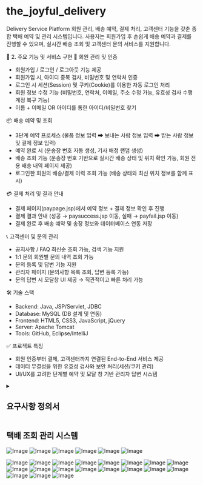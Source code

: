 # the_joyful_delivery

 Delivery Service Platform
회원 관리, 배송 예약, 결제 처리, 고객센터 기능을 갖춘 종합 택배 예약 및 관리 시스템입니다.
사용자는 회원가입 후 손쉽게 배송 예약과 결제를 진행할 수 있으며, 실시간 배송 조회 및 고객센터 문의 서비스를 지원합니다.

📌 2. 주요 기능 및 서비스 구현
🔑 회원 관리 및 인증
- 회원가입 / 로그인 / 로그아웃 기능 제공
- 회원가입 시, 아이디 중복 검사, 비밀번호 및 연락처 인증
- 로그인 시 세션(Session) 및 쿠키(Cookie)를 이용한 자동 로그인 처리
- 회원 정보 수정 기능 (비밀번호, 연락처, 이메일, 주소 수정 가능, 유효성 검사 수행 계정 복구 기능)
- 이름 + 이메일 OR 아이디를 통한 아이디/비밀번호 찾기

📦 배송 예약 및 조회
- 3단계 예약 프로세스 (물품 정보 입력 ➡ 보내는 사람 정보 입력 ➡ 받는 사람 정보 및 결제 정보 입력)
- 예약 완료 시 (운송장 번호 자동 생성, 기사 배정 랜덤 생성)
- 배송 조회 기능 (운송장 번호 기반으로 실시간 배송 상태 및 위치 확인 가능, 회원 전용 배송 내역 페이지 제공)
- 로그인한 회원의 배송/결제 이력 조회 가능 (배송 상태와 최신 위치 정보를 함께 표시)

💳 결제 처리 및 결과 안내
- 결제 페이지(paypage.jsp)에서 예약 정보 + 결제 정보 확인 후 진행
- 결제 결과 안내 (성공 → paysuccess.jsp 이동, 실패 → payfail.jsp 이동)
- 결제 완료 후 배송 예약 및 송장 정보와 데이터베이스 연동 저장

📞 고객센터 및 문의 관리
- 공지사항 / FAQ 최신순 조회 가능, 검색 기능 지원
- 1:1 문의 회원별 문의 내역 조회 가능
- 문의 등록 및 답변 기능 지원
- 관리자 페이지 (문의사항 목록 조회, 답변 등록 가능)
- 문의 답변 시 모달창 UI 제공 → 직관적이고 빠른 처리 가능

🛠️ 기술 스택
- Backend: Java, JSP/Servlet, JDBC
- Database: MySQL (DB 설계 및 연동)
- Frontend: HTML5, CSS3, JavaScript, jQuery
- Server: Apache Tomcat
- Tools: GitHub, Eclipse/IntelliJ

✅ 프로젝트 특징
- 회원 인증부터 결제, 고객센터까지 연결된 End-to-End 서비스 제공
- 데이터 무결성을 위한 유효성 검사와 보안 처리(세션/쿠키 관리)
- UI/UX를 고려한 단계별 예약 및 모달 창 기반 관리자 답변 시스템


<details>
  <summary><h2>요구사항 정의서</h2></summary>
 
  ![Image](https://github.com/user-attachments/assets/b30b9b88-4ca8-4e28-9aaa-9601075ccd3b)
</details>

## 택배 조회 관리 시스템 
![Image](https://github.com/user-attachments/assets/eba0cf71-a297-4370-b885-8408d371c7c3)
![Image](https://github.com/user-attachments/assets/3acfc971-6ef5-4fc6-9ac7-095373b23b58)
![Image](https://github.com/user-attachments/assets/c36cb228-7805-4dbc-9921-9c6f25d58b1b)
![Image](https://github.com/user-attachments/assets/f5882a22-996e-4ee7-86e5-cf349ca3a543)
![Image](https://github.com/user-attachments/assets/f222ba97-f429-4eb6-acab-ebe53ebbecb7)
![Image](https://github.com/user-attachments/assets/1ce04970-92aa-4be8-bc7e-0d3e75c40ee1)

![Image](https://github.com/user-attachments/assets/ac56ce7b-122c-4bc9-bd0f-572e77c554e3)
![Image](https://github.com/user-attachments/assets/967e9854-e6cc-49c4-a840-c61d692b26f6)
![Image](https://github.com/user-attachments/assets/7c66937f-da19-4a1c-a40e-243d727d211b)
![Image](https://github.com/user-attachments/assets/64391d8b-d28d-46a0-8986-ca044bf5f84e)
![Image](https://github.com/user-attachments/assets/a7c3a7a5-eef0-497e-96ac-096584d1b405)
![Image](https://github.com/user-attachments/assets/06b1cf34-5a6d-4b58-9af8-a38e84a1fb27)
![Image](https://github.com/user-attachments/assets/540b883d-b1fa-4e36-88e6-2d1b729dfd22)
![Image](https://github.com/user-attachments/assets/2af8dfbc-3910-464a-8251-8ef4b4ab3474)
![Image](https://github.com/user-attachments/assets/4c7c5ab5-fbb4-4bc6-9a03-68713ee02ef9)
![Image](https://github.com/user-attachments/assets/1a907852-c312-401e-bc9a-de6c48cf457f)
![Image](https://github.com/user-attachments/assets/d121884e-bda8-47b1-8c86-95fdf0f8f8c2)
![Image](https://github.com/user-attachments/assets/2cb9b691-c7b2-4684-a0f6-0cbba88d7111)
![Image](https://github.com/user-attachments/assets/5d275c9d-e5be-4b1f-ac62-3dd78b961344)
![Image](https://github.com/user-attachments/assets/bedd8f38-8bac-4965-be30-06814292ee44)
![Image](https://github.com/user-attachments/assets/5f4cd3df-cc63-48c8-b5d5-a2dc3562c093)
![Image](https://github.com/user-attachments/assets/161c940e-949d-47d6-ac64-f321a4cc543f)
![Image](https://github.com/user-attachments/assets/bc0ebd01-005a-42c4-a56e-bb2ed81bd023)
![Image](https://github.com/user-attachments/assets/e6344c87-5999-47b3-8eee-6660240af795)
![Image](https://github.com/user-attachments/assets/dede77a9-90fd-4f46-8db8-757aaf703b3d)
